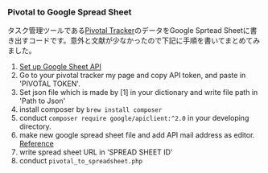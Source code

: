 ### Pivotal to Google Spread Sheet
タスク管理ツールである[Pivotal Tracker](http://pivotaltracker.com/)のデータをGoogle Sprtead Sheetに書き出すコードです。意外と文献が少なかったので下記に手順を書いてまとめてみました。

1. [Set up Google Sheet API](https://developers.google.com/sheets/api/quickstart/php)
2. Go to your pivotal tracker my page and copy API token, and paste in 'PIVOTAL TOKEN'.
3. Set json file which is made by [1] in your dictionary and write file path in 'Path to Json'
4. install composer by ```brew install composer```
5. conduct ```composer require google/apiclient:^2.0``` in your developing directory.
6. make new google spread sheet file and add API mail address as editor.
[Reference](https://www.fillup.io/post/read-and-write-google-sheets-from-php/)
7. write spread sheet URL in 'SPREAD SHEET ID'
8. conduct ```pivotal_to_spreadsheet.php```
